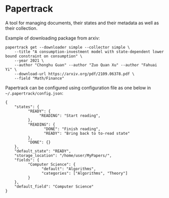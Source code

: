 # Papertrack 

A tool for managing documents, their states and their metadata as well as their collection. 

Example of downloading package from arxiv:

```
papertrack get --downloader simple --collector simple \
    --title "A consumption-investment model with state-dependent lower bound constraint on consumption" \
    --year 2021 \
    --author "Chonghu Guan" --author "Zuo Quan Xu" --author "Fahuai Yi" \
    --download-url https://arxiv.org/pdf/2109.06378.pdf \
    --field "Math/Finance"

```


Papertrack can be configured using configuration file as one below in `~/.papertrack/config.json`:


```
{
	"states": {
		  "READY": {
			   "READING": "Start reading",
		  },
		  "READING": {
			     "DONE": "Finish reading",
			     "READY": "Bring back to to-read state"
		  }, 
          "DONE": {}
	},
	"default_state": "READY",
	"storage_location": "/home/user/MyPapers/",
	"fields": {
		  "Computer Science": {
			    "default": "Algorithms",
			    "categories": ["Algorithms", "Theory"]
		  }
	},
	"default_field": "Computer Science"
}
```

